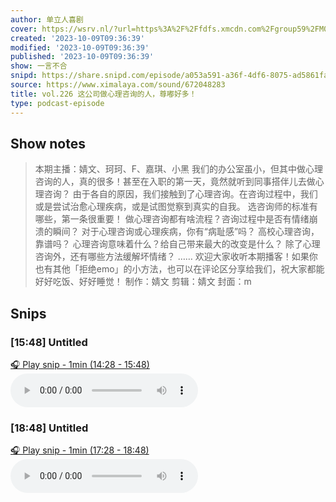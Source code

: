 ```yaml
---
author: 单立人喜剧
cover: https://wsrv.nl/?url=https%3A%2F%2Ffdfs.xmcdn.com%2Fgroup59%2FM04%2F93%2F86%2FwKgLelzNkPKhsNGvAAE6pl2KWCQ991.jpg&w=200&h=200
created: '2023-10-09T09:36:39'
modified: '2023-10-09T09:36:39'
published: '2023-10-09T09:36:39'
show: 一言不合
snipd: https://share.snipd.com/episode/a053a591-a36f-4df6-8075-ad5861fa89ea
source: https://www.ximalaya.com/sound/672048283
title: vol.226 这公司做心理咨询的人，尊嘟好多！
type: podcast-episode
---
```



## Show notes
> 本期主播：婧文、珂珂、F、嘉琪、小黑  我们的办公室虽小，但其中做心理咨询的人，真的很多！甚至在入职的第一天，竟然就听到同事搭伴儿去做心理咨询？  由于各自的原因，我们接触到了心理咨询。在咨询过程中，我们或是尝试治愈心理疾病，或是试图觉察到真实的自我。  选咨询师的标准有哪些，第一条很重要！ 做心理咨询都有啥流程？咨询过程中是否有情绪崩溃的瞬间？ 对于心理咨询或心理疾病，你有“病耻感”吗？ 高校心理咨询，靠谱吗？ 心理咨询意味着什么？给自己带来最大的改变是什么？ 除了心理咨询外，还有哪些方法缓解坏情绪？ ……  欢迎大家收听本期播客！如果你也有其他「拒绝emo」的小方法，也可以在评论区分享给我们，祝大家都能好好吃饭、好好睡觉！   制作：婧文 剪辑：婧文 封面：m

## Snips
### [15:48] Untitled
[🎧 Play snip - 1min️ (14:28 - 15:48)](https://share.snipd.com/snip/0bf3f85d-4112-4e21-a794-72cb6f2749c3)
<audio controls> <source src="https://jt.ximalaya.com//GKwRIMAI-X5HAucEdgJoutFX.m4a?channel=rss&album_id=5971303&track_id=672048283&uid=22748604&jt=https://aod.cos.tx.xmcdn.com/storages/5d98-audiofreehighqps/91/FB/GKwRIMAI-X5HAucEdgJoutFX.m4a#t=14:28,15:48"> </audio>
### [18:48] Untitled
[🎧 Play snip - 1min️ (17:28 - 18:48)](https://share.snipd.com/snip/63de17e1-cb71-484e-8f09-d266547b54c5)
<audio controls> <source src="https://jt.ximalaya.com//GKwRIMAI-X5HAucEdgJoutFX.m4a?channel=rss&album_id=5971303&track_id=672048283&uid=22748604&jt=https://aod.cos.tx.xmcdn.com/storages/5d98-audiofreehighqps/91/FB/GKwRIMAI-X5HAucEdgJoutFX.m4a#t=17:28,18:48"> </audio>
